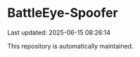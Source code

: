 # BattleEye-Spoofer

Last updated: 2025-06-15 08:26:14

This repository is automatically maintained.
